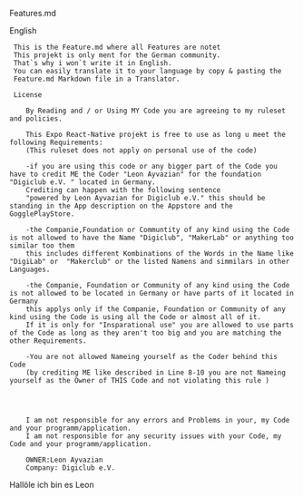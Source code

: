 Features.md 

English

     This is the Feature.md where all Features are notet 
     This projekt is only ment for the German community.
     That`s why i won`t write it in English.
     You can easily translate it to your language by copy & pasting the
     Feature.md Markdown file in a Translator.

     License
        
        By Reading and / or Using MY Code you are agreeing to my ruleset and policies.  

        This Expo React-Native projekt is free to use as long u meet the following Requirements:
        (This ruleset does not apply on personal use of the code)

        -if you are using this code or any bigger part of the Code you have to credit ME the Coder "Leon Ayvazian" for the foundation "Digiclub e.V. " located in Germany.
        Crediting can happen with the following sentence 
        "powered by Leon Ayvazian for Digiclub e.V." this should be standing in the App description on the Appstore and the GogglePlayStore.

        -the Companie,Foundation or Communtity of any kind using the Code is not allowed to have the Name "Digiclub", "MakerLab" or anything too similar too them 
        this includes different Kombinations of the Words in the Name like "DigiLab" or  "Makerclub" or the listed Namens and simmilars in other Languages.

        -the Companie, Foundation or Community of any kind using the Code is not allowed to be located in Germany or have parts of it located in Germany 
        this applys only if the Companie, Foundation or Community of any kind using the Code is using all the Code or almost all of it. 
        If it is only for "Insparational use" you are allowed to use parts of the Code as long as they aren't too big and you are matching the other Requirements.

        -You are not allowed Nameing yourself as the Coder behind this Code 
        (by crediting ME like described in Line 8-10 you are not Nameing yourself as the Owner of THIS Code and not violating this rule )




        I am not responsible for any errors and Problems in your, my Code and your programm/application.
        I am not responsible for any security issues with your Code, my Code and your programm/application. 

        OWNER:Leon Ayvazian
        Company: Digiclub e.V.


Hallöle ich bin es Leon
   
        
